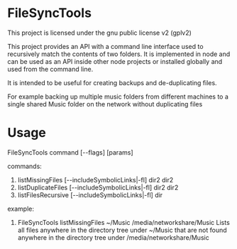 FileSyncTools
=============
This project is licensed under the gnu public license v2 (gplv2)

This project provides an API with a command line interface used to recursively match
the contents of two folders. It is implemented in node and can be used as an API inside
other node projects or installed globally and used from the command line.

It is intended to be useful for creating backups and de-duplicating files.

For example backing up multiple music folders from different machines to a single shared 
Music folder on the network without duplicating files

Usage
=====
FileSyncTools command [--flags] [params]

commands: 
   1. listMissingFiles [--includeSymbolicLinks|-fl] dir2 dir2
   2. listDuplicateFiles [--includeSymbolicLinks|-fl] dir2 dir2
   3. listFilesRecursive [--includeSymbolicLinks|-fl] dir

example:
  1. FileSyncTools listMissingFiles ~/Music /media/networkshare/Music
        Lists all files anywhere in the directory tree under ~/Music that
        are not found anywhere in the directory tree under /media/networkshare/Music

